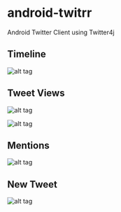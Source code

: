 # android-twitrr
Android Twitter Client using Twitter4j

Timeline
------
![alt tag](http://rawgit.com/rpatil26/android-twitrr/master/screenshots/1.png)

Tweet Views
------
![alt tag](http://rawgit.com/rpatil26/android-twitrr/master/screenshots/2.png)

![alt tag](http://rawgit.com/rpatil26/android-twitrr/master/screenshots/3.png)

Mentions
------
![alt tag](http://rawgit.com/rpatil26/android-twitrr/master/screenshots/4.png)

New Tweet
------
![alt tag](http://rawgit.com/rpatil26/android-twitrr/master/screenshots/5.png)
